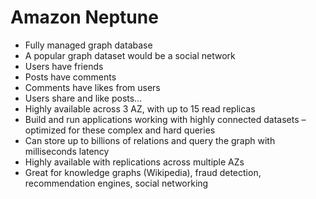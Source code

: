 # Amazon Neptune
- Fully managed graph database
- A popular graph dataset would be a social network
- Users have friends
- Posts have comments
- Comments have likes from users
- Users share and like posts…
- Highly available across 3 AZ, with up to 15 read replicas
- Build and run applications working with highly connected
datasets – optimized for these complex and hard queries
- Can store up to billions of relations and query the graph with
milliseconds latency
- Highly available with replications across multiple AZs
- Great for knowledge graphs (Wikipedia), fraud detection,
recommendation engines, social networking